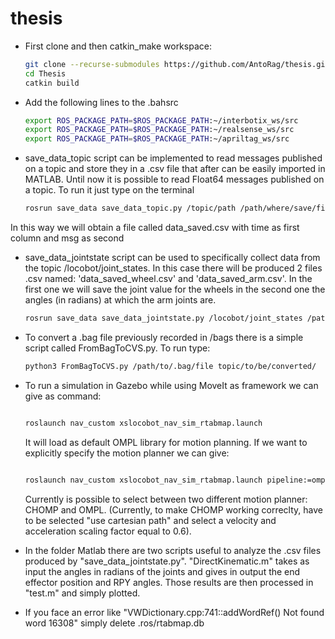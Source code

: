 # thesis

- First clone and then catkin_make workspace:

    ```bash
    git clone --recurse-submodules https://github.com/AntoRag/thesis.git
    cd Thesis
    catkin build
    ```
- Add the following lines to the .bahsrc
  ```bash
  export ROS_PACKAGE_PATH=$ROS_PACKAGE_PATH:~/interbotix_ws/src
  export ROS_PACKAGE_PATH=$ROS_PACKAGE_PATH:~/realsense_ws/src
  export ROS_PACKAGE_PATH=$ROS_PACKAGE_PATH:~/apriltag_ws/src
  ```
- save_data_topic script can be implemented to read messages published on a topic and store they in a .csv file that after can be easily imported in MATLAB. Until now it is possible to read Float64 messages published on a topic. To run it just type on the terminal

  ```bash
  rosrun save_data save_data_topic.py /topic/path /path/where/save/file
  ```

In this way we will obtain a file called data_saved.csv with time as first column and msg as second

- save_data_jointstate script can be used to specifically collect data from the topic /locobot/joint_states. In this case there will be produced 2 files .csv named: 'data_saved_wheel.csv' and 'data_saved_arm.csv'. In the first one we will save the joint value for the wheels in the second one the angles (in radians) at which the arm joints are.
  
  ```bash
  rosrun save_data save_data_jointstate.py /locobot/joint_states /path/where/save/file
  ```

- To convert a .bag file previously recorded in /bags there is a simple script called FromBagToCVS.py. To run type:

  ```bash
  python3 FromBagToCVS.py /path/to/.bag/file topic/to/be/converted/
  ```

- To run a simulation in Gazebo while using MoveIt as framework we can give as command:
  ```bash

  roslaunch nav_custom xslocobot_nav_sim_rtabmap.launch
  
  ```

  It will load as default OMPL library for motion planning. If we want to explicitly specify the motion planner we can give:
    ```bash
  
  roslaunch nav_custom xslocobot_nav_sim_rtabmap.launch pipeline:=ompl
  
  ```

  Currently is possible to select between two different motion planner: CHOMP and OMPL.
  (Currently, to make CHOMP working correclty, have to be selected "use cartesian path" and select a velocity and acceleration scaling factor equal to 0.6).
- In the folder Matlab there are two scripts useful to analyze the .csv files produced by "save_data_jointstate.py". "DirectKinematic.m" takes as input the angles in radians of the joints and gives in output the end effector position and RPY angles. Those results are then processed in "test.m" and simply plotted.

- If you face an error like "VWDictionary.cpp:741::addWordRef() Not found word 16308" simply delete .ros/rtabmap.db